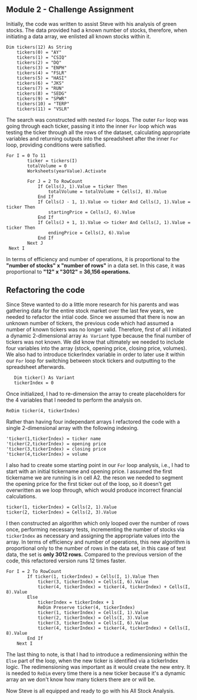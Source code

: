 Module 2 - Challenge Assignment
---
Initially, the code was written to assist Steve with his analysis of green stocks. The data provided had a known number of stocks, therefore, when initiating a data array, we enlisted all known stocks within it. 
```
Dim tickers(12) As String
    tickers(0) = "AY"
    tickers(1) = "CSIQ"
    tickers(2) = "DQ"
    tickers(3) = "ENPH"
    tickers(4) = "FSLR"
    tickers(5) = "HASI"
    tickers(6) = "JKS"
    tickers(7) = "RUN"
    tickers(8) = "SEDG"
    tickers(9) = "SPWR"
    tickers(10) = "TERP"
    tickers(11) = "VSLR"
 ```

The search was constructed with nested `For` loops. The outer `For` loop was going through each ticker, passing it into the inner `For` loop which was testing the ticker through all the rows of the dataset, calculating appropriate variables and returning outputs into the spreadsheet after the inner `For` loop, providing conditions were satisfied.

```
For I = 0 To 11
        ticker = tickers(I)
        totalVolume = 0
        Worksheets(yearValue).Activate
        
        For J = 2 To RowCount
            If Cells(J, 1).Value = ticker Then
                totalVolume = totalVolume + Cells(J, 8).Value
            End If
            If Cells(J - 1, 1).Value <> ticker And Cells(J, 1).Value = ticker Then
                startingPrice = Cells(J, 6).Value
            End If
            If Cells(J + 1, 1).Value <> ticker And Cells(J, 1).Value = ticker Then
                endingPrice = Cells(J, 6).Value
            End If
        Next J
 Next I
 ```

In terms of efficiency and number of operations, it is proportional to the **"number of stocks" x "number of rows"** in a data set. In this case, it was proportional to **"12" x "3012" = 36,156 operations.**

## Refactoring the code

Since Steve wanted to do a little more research for his parents and was gathering data for the entire stock market over the last few years, we needed to refactor the intial code. Since we assumed that there is now an unknown number of tickers, the previous code which had assumed a number of known tickers was no longer valid. Therefore, first of all I initiated a dynamic 2-dimensional array `As Variant` type because the final number of tickers was not known. We did know that ultimately we needed to include four variables into the array (stock, opening price, closing price, volumes). We also had to introduce tickerIndex variable in order to later use it within our `For` loop for switching between stock tickers and outputting to the spreadsheet afterwards.
```
   Dim ticker() As Variant
   tickerIndex = 0
```
Once initialized, I had to re-dimension the array to create placeholders for the 4 variables that I needed to perform the analysis on. 
```
ReDim ticker(4, tickerIndex)
```
Rather than having four independant arrays I refactored the code with a single 2-dimensional array with the following indexing.
```
'ticker(1,tickerIndex) = ticker name
'ticker(2,tickerIndex) = opening price
'ticker(3,tickerIndex) = closing price
'ticker(4,tickerIndex) = volume
  ```
I also had to create some starting point in our `For` loop analysis, i.e., I had to start with an initial tickername and opening price. I assumed the first tickername we are running is in cell A2. the reson we needed to segment the opening price for the first ticker out of the loop, so it doesn't get overwritten as we loop through, which would produce incorrect financial calculations.
```
ticker(1, tickerIndex) = Cells(2, 1).Value
ticker(2, tickerIndex) = Cells(2, 3).Value
```
I then constructed an algorithm which only looped over the number of rows once, performing necessary tests, incrementing the number of stocks via `tickerIndex` as necessary and assigning the appropriate values into the array. In terms of efficiency and number of operations, this new algorithm is proportional only to the number of rows in the data set, in this case of test data, the set is **only 3012 rows.** Compared to the previous version of the code, this refactored version runs 12 times faster.

```
For I = 2 To RowCount
        If ticker(1, tickerIndex) = Cells(I, 1).Value Then
            ticker(3, tickerIndex) = Cells(I, 6).Value 
            ticker(4, tickerIndex) = ticker(4, tickerIndex) + Cells(I, 8).Value 
        Else 
            tickerIndex = tickerIndex + 1 
            ReDim Preserve ticker(4, tickerIndex) 
            ticker(1, tickerIndex) = Cells(I, 1).Value 
            ticker(2, tickerIndex) = Cells(I, 3).Value 
            ticker(3, tickerIndex) = Cells(I, 6).Value 
            ticker(4, tickerIndex) = ticker(4, tickerIndex) + Cells(I, 8).Value 
        End If
    Next I
 ```

The last thing to note, is that I had to introduce a redimensioning within the `Else` part of the loop, when the new ticker is identified via a tickerIndex logic. The redimensioning was important as it would create the new entry. It is needed to `ReDim` every time there is a new ticker because it's a dynamic array an we don't know how many tickers there are or will be.

Now Steve is all equipped and ready to go with his All Stock Analysis.




